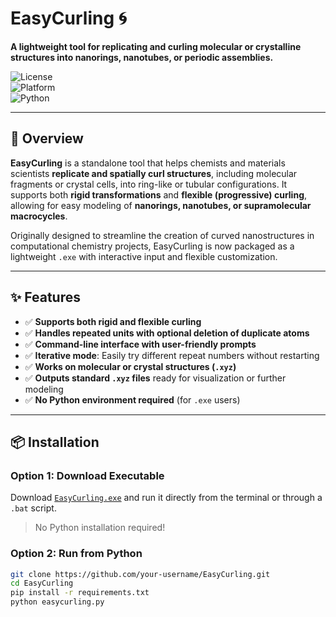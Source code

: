 # EasyCurling 🌀  
**A lightweight tool for replicating and curling molecular or crystalline structures into nanorings, nanotubes, or periodic assemblies.**

![License](https://img.shields.io/badge/license-MIT-green)  
![Platform](https://img.shields.io/badge/platform-Windows-blue)  
![Python](https://img.shields.io/badge/python-3.8+-yellow)

---

## 🧬 Overview

**EasyCurling** is a standalone tool that helps chemists and materials scientists **replicate and spatially curl structures**, including molecular fragments or crystal cells, into ring-like or tubular configurations. It supports both **rigid transformations** and **flexible (progressive) curling**, allowing for easy modeling of **nanorings, nanotubes, or supramolecular macrocycles**.

Originally designed to streamline the creation of curved nanostructures in computational chemistry projects, EasyCurling is now packaged as a lightweight `.exe` with interactive input and flexible customization.

---

## ✨ Features

- ✅ **Supports both rigid and flexible curling**  
- ✅ **Handles repeated units with optional deletion of duplicate atoms**
- ✅ **Command-line interface with user-friendly prompts**
- ✅ **Iterative mode**: Easily try different repeat numbers without restarting
- ✅ **Works on molecular or crystal structures (`.xyz`)**
- ✅ **Outputs standard `.xyz` files** ready for visualization or further modeling
- ✅ **No Python environment required** (for `.exe` users)

---

## 📦 Installation

### Option 1: Download Executable

Download [`EasyCurling.exe`](#) and run it directly from the terminal or through a `.bat` script.

> No Python installation required!

### Option 2: Run from Python

```bash
git clone https://github.com/your-username/EasyCurling.git
cd EasyCurling
pip install -r requirements.txt
python easycurling.py
